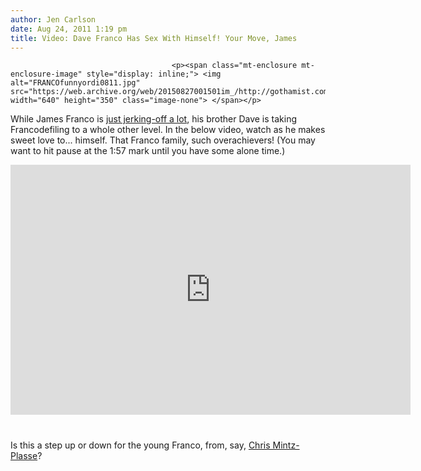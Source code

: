 ```yaml
---
author: Jen Carlson
date: Aug 24, 2011 1:19 pm
title: Video: Dave Franco Has Sex With Himself! Your Move, James
---
```


	
										<p><span class="mt-enclosure mt-enclosure-image" style="display: inline;"> <img alt="FRANCOfunnyordi0811.jpg" src="https://web.archive.org/web/20150827001501im_/http://gothamist.com/attachments/arts_jen/FRANCOfunnyordi0811.jpg" width="640" height="350" class="image-none"> </span></p>

<p>While James Franco is <a href="https://web.archive.org/web/20150827001501/http://gothamist.com/2010/09/07/james_franco_is_a_real_jerk-off.php">just jerking-off a lot</a>, his brother Dave is taking Francodefiling to a whole other level. In the below video, watch as he makes sweet love to... himself. That Franco family, such overachievers! (You may want to hit pause at the 1:57 mark until you have some alone time.)</p>

<p><iframe src="https://web.archive.org/web/20150827001501if_/http://www.funnyordie.com/embed/f211d50fbc" width="640" height="400" frameborder="0"></iframe></p><div style="text-align:left;font-size:x-small;margin-top:0;width:640px;"><br>
</div><p></p>

<p>Is this a step up or down for the young Franco, from, say, <a href="https://web.archive.org/web/20150827001501/http://www.funnyordie.com/videos/0b68157864/you-re-so-hot-with-chris-mintz-plasse-and-dave-franco">Chris Mintz-Plasse</a>?</p>					
										
									
				
